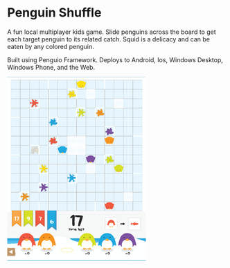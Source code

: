 Penguin Shuffle
======


A fun local multiplayer kids game. Slide penguins across the board to get each target penguin to its related catch. Squid is a delicacy and can be eaten by any colored penguin.

Built using Penguio Framework. Deploys to Android, Ios, Windows Desktop, Windows Phone, and the Web.

![Home](screenshots/home.png?raw=true "Home")